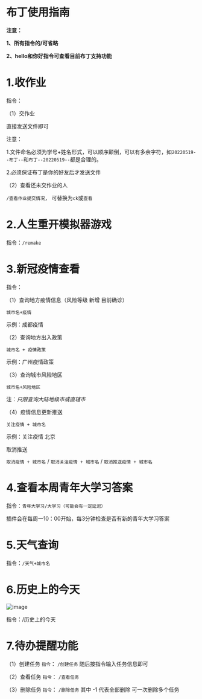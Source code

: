 # 布丁使用指南

**注意：**

**1、所有指令的/可省略**

**2、hello和你好指令可查看目前布丁支持功能**

# 1.收作业

指令：

（1）交作业

直接发送文件即可

注意：

1.文件命名必须为学号+姓名形式，可以顺序颠倒，可以有多余字符，如`20220519--布丁--`和`布丁--20220519--`都是合理的。

2.必须保证布丁是你的好友后才发送文件

（2）查看还未交作业的人

`/查看作业提交情况`，
可替换为`ck`或`查看`



# 2.人生重开模拟器游戏

指令：`/remake`



# 3.新冠疫情查看

指令：

（1）查询地方疫情信息（风险等级 新增 目前确诊）

`城市名+疫情`

示例：成都疫情

（2）查询地方出入政策

`城市名 + 疫情政策`

示例：广州疫情政策

（3）查询城市风险地区

`城市名+风险地区`

注：*只限查询大陆地级市或直辖市*

（4）疫情信息更新推送

`关注疫情 + 城市名`

示例：关注疫情 北京

取消推送

`取消疫情 + 城市名` / `取消关注疫情 + 城市名` / `取消推送疫情 + 城市名`

# 4.查看本周青年大学习答案

指令：`青年大学习/大学习（可能会有一定延迟）`


插件会在每周一10：00开始，每3分钟检查是否有新的青年大学习答案

# 5.天气查询

指令：`/天气+城市名`

# 6.历史上的今天
![image](https://user-images.githubusercontent.com/80562116/174469824-458d36ba-f283-457a-bbfa-e19c62134f9b.png)

指令：/历史上的今天

# 7.待办提醒功能
（1）创建任务
`指令`： `/创建任务`
随后按指令输入任务信息即可

（2）查看任务
`指令`： `/查看任务`

（3）删除任务
`指令`： `/删除任务`
其中 -1 代表全部删除
可一次删除多个任务
